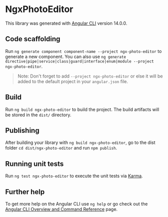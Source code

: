 # NgxPhotoEditor

This library was generated with [Angular CLI](https://github.com/angular/angular-cli) version 14.0.0.

## Code scaffolding

Run `ng generate component component-name --project ngx-photo-editor` to generate a new component. You can also use `ng generate directive|pipe|service|class|guard|interface|enum|module --project ngx-photo-editor`.
> Note: Don't forget to add `--project ngx-photo-editor` or else it will be added to the default project in your `angular.json` file. 

## Build

Run `ng build ngx-photo-editor` to build the project. The build artifacts will be stored in the `dist/` directory.

## Publishing

After building your library with `ng build ngx-photo-editor`, go to the dist folder `cd dist/ngx-photo-editor` and run `npm publish`.

## Running unit tests

Run `ng test ngx-photo-editor` to execute the unit tests via [Karma](https://karma-runner.github.io).

## Further help

To get more help on the Angular CLI use `ng help` or go check out the [Angular CLI Overview and Command Reference](https://angular.io/cli) page.

